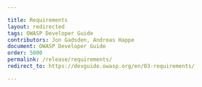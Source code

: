 ```yaml
---

title: Requirements
layout: redirected
tags: OWASP Developer Guide
contributors: Jon Gadsden, Andreas Happe
document: OWASP Developer Guide
order: 5000
permalink: /release/requirements/
redirect_to: https://devguide.owasp.org/en/03-requirements/

---
```

